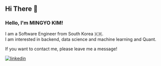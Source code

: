 <br/>  

## Hi There 👋  

### Hello, I'm MINGYO KIM!

I am a Software Engineer from South Korea 🇰🇷. 
<br>I am interested in backend, data science and machine learning and Quant.

If you want to contact me, please leave me a message!

<a href="https://www.linkedin.com/in/mingyo-kim/" target="_blank">
<img src=https://img.shields.io/badge/linkedin-%231E77B5.svg?&style=for-the-badge&logo=linkedin&logoColor=white alt=linkedin style="margin-bottom: 5px;" />
</a>
